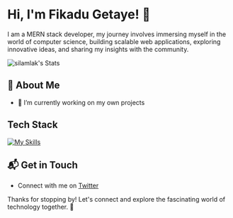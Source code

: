 # Hi, I'm Fikadu Getaye! 👋

I am a MERN stack developer, my journey involves immersing myself in the world of computer science, building scalable web applications, exploring innovative ideas, and sharing my insights with the community.

![silamlak's Stats](https://github-readme-stats.vercel.app/api?username=silamlak&theme=vue-dark&show_icons=true&hide_border=true&count_private=true)

## 🚀 About Me

- 🔭 I’m currently working on my own projects


## Tech Stack
[![My Skills](https://skillicons.dev/icons?i=html,css,javascript,tailwind,react,redux,nodejs,express,mongodb,firebase,git&perline=3)](https://skillicons.dev)



## 📬 Get in Touch

- Connect with me on [Twitter](@FikaduGeta44574)

Thanks for stopping by! Let's connect and explore the fascinating world of technology together. 🚀



<!--

Here are some ideas to get you started:

- 🔭 I’m currently working on ...
- 🌱 I’m currently learning ...
- 👯 I’m looking to collaborate on ...
- 🤔 I’m looking for help with ...
- 💬 Ask me about ...
- 📫 How to reach me: ...
- 😄 Pronouns: ...
- ⚡ Fun fact: ...
-->


